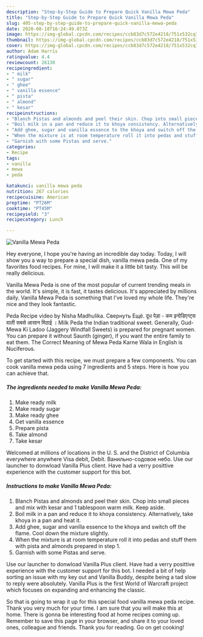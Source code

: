 ```yaml
---
description: "Step-by-Step Guide to Prepare Quick Vanilla Mewa Peda"
title: "Step-by-Step Guide to Prepare Quick Vanilla Mewa Peda"
slug: 405-step-by-step-guide-to-prepare-quick-vanilla-mewa-peda
date: 2020-08-18T16:24:49.073Z
image: https://img-global.cpcdn.com/recipes/ccb83d7c572e4218/751x532cq70/vanilla-mewa-peda-recipe-main-photo.jpg
thumbnail: https://img-global.cpcdn.com/recipes/ccb83d7c572e4218/751x532cq70/vanilla-mewa-peda-recipe-main-photo.jpg
cover: https://img-global.cpcdn.com/recipes/ccb83d7c572e4218/751x532cq70/vanilla-mewa-peda-recipe-main-photo.jpg
author: Adam Harris
ratingvalue: 4.4
reviewcount: 26130
recipeingredient:
- " milk"
- " sugar"
- " ghee"
- " vanilla essence"
- " pista"
- " almond"
- " kesar"
recipeinstructions:
- "Blanch Pistas and almonds and peel their skin. Chop into small pieces and mix with kesar and 1 tablespoon warm milk. Keep aside."
- "Boil milk in a pan and reduce it to khoya consistency. Alternatively, take khoya in a pan and heat it."
- "Add ghee, sugar and vanilla essence to the khoya and switch off the flame. Cool down the mixture slightly."
- "When the mixture is at room temperature roll it into pedas and stuff them with pista and almonds prepared in step 1."
- "Garnish with some Pistas and serve."
categories:
- Recipe
tags:
- vanilla
- mewa
- peda

katakunci: vanilla mewa peda 
nutrition: 267 calories
recipecuisine: American
preptime: "PT26M"
cooktime: "PT45M"
recipeyield: "3"
recipecategory: Lunch

---
```



![Vanilla Mewa Peda](https://img-global.cpcdn.com/recipes/ccb83d7c572e4218/751x532cq70/vanilla-mewa-peda-recipe-main-photo.jpg)

Hey everyone, I hope you're having an incredible day today. Today, I will show you a way to prepare a special dish, vanilla mewa peda. One of my favorites food recipes. For mine, I will make it a little bit tasty. This will be really delicious.

Vanilla Mewa Peda is one of the most popular of current trending meals in the world. It's simple, it is fast, it tastes delicious. It's appreciated by millions daily. Vanilla Mewa Peda is something that I've loved my whole life. They're nice and they look fantastic.

Peda Recipe video by Nisha Madhulika. Свернуть Ещё. दूध पेड़ा - कम इन्ग्रेडिएन्ट्स वाली सबसे आसान मिठाई । Milk Peda the Indian traditional sweet. Generally, Gud-Mewa Ki Ladoo (Jaggery Windfall Sweets) is prepared for pregnant women. You can prepare it without Saunth (ginger), if you want the entire family to eat them. The Correct Meaning of Mewa Peda Karne Wala in English is Nuciferous.


To get started with this recipe, we must prepare a few components. You can cook vanilla mewa peda using 7 ingredients and 5 steps. Here is how you can achieve that.

<!--inarticleads1-->

##### The ingredients needed to make Vanilla Mewa Peda:

1. Make ready  milk
1. Make ready  sugar
1. Make ready  ghee
1. Get  vanilla essence
1. Prepare  pista
1. Take  almond
1. Take  kesar


Welcomed at millions of locations in the U. S. and the District of Columbia everywhere anywhere Visa debit, Debit. Ванильно-содовое небо. Use our launcher to donwload Vanilla Plus client. Have had a verry posittive experience with the customer support for this bot. 

<!--inarticleads2-->

##### Instructions to make Vanilla Mewa Peda:

1. Blanch Pistas and almonds and peel their skin. Chop into small pieces and mix with kesar and 1 tablespoon warm milk. Keep aside.
1. Boil milk in a pan and reduce it to khoya consistency. Alternatively, take khoya in a pan and heat it.
1. Add ghee, sugar and vanilla essence to the khoya and switch off the flame. Cool down the mixture slightly.
1. When the mixture is at room temperature roll it into pedas and stuff them with pista and almonds prepared in step 1.
1. Garnish with some Pistas and serve.


Use our launcher to donwload Vanilla Plus client. Have had a verry posittive experience with the customer support for this bot. I needed a bit of help sorting an issue with my key out and Vanilla Buddy, despite being a tad slow to reply were absolutely. Vanilla Plus is the first World of Warcraft project which focuses on expanding and enhancing the classic. 

So that is going to wrap it up for this special food vanilla mewa peda recipe. Thank you very much for your time. I am sure that you will make this at home. There is gonna be interesting food at home recipes coming up. Remember to save this page in your browser, and share it to your loved ones, colleague and friends. Thank you for reading. Go on get cooking!
